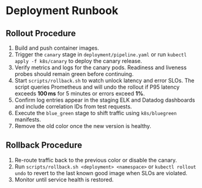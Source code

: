 # Deployment Runbook

## Rollout Procedure
1. Build and push container images.
2. Trigger the `canary` stage in `deployment/pipeline.yaml` or run `kubectl apply -f k8s/canary` to deploy the canary release.
3. Verify metrics and logs for the canary pods. Readiness and liveness probes should remain green before continuing.
4. Start `scripts/rollback.sh` to watch unlock latency and error SLOs. The script queries
   Prometheus and will undo the rollout if P95 latency exceeds **100 ms** for 5 minutes or
   errors exceed **1%**.
5. Confirm log entries appear in the staging ELK and Datadog dashboards and include correlation IDs from test requests.
6. Execute the `blue_green` stage to shift traffic using `k8s/bluegreen` manifests.
7. Remove the old color once the new version is healthy.

## Rollback Procedure
1. Re-route traffic back to the previous color or disable the canary.
2. Run `scripts/rollback.sh <deployment> <namespace>` or `kubectl rollout undo` to revert to the last known good image when SLOs are violated.
3. Monitor until service health is restored.
